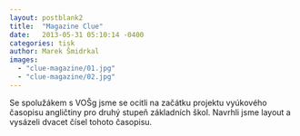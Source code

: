 ```yaml
---
layout: postblank2
title:  "Magazine Clue"
date:   2013-05-31 05:10:14 -0400
categories: tisk
author: Marek Šmidrkal
images:
  - "clue-magazine/01.jpg"
  - "clue-magazine/02.jpg"
---
```

<p class="descp">Se spolužákem s VOŠg jsme se ocitli na začátku projektu vyúkového časopisu angličtiny pro druhý stupeň základních škol. Navrhli jsme layout a vysázeli dvacet čísel tohoto časopisu.</p>
